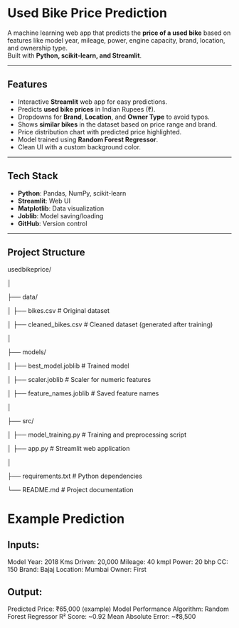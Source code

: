 # Used Bike Price Prediction

A machine learning web app that predicts the **price of a used bike** based on features like model year, mileage, power, engine capacity, brand, location, and ownership type.  
Built with **Python, scikit-learn, and Streamlit**.

---

##  Features
- Interactive **Streamlit** web app for easy predictions.
- Predicts **used bike prices** in Indian Rupees (₹).
- Dropdowns for **Brand**, **Location**, and **Owner Type** to avoid typos.
- Shows **similar bikes** in the dataset based on price range and brand.
- Price distribution chart with predicted price highlighted.
- Model trained using **Random Forest Regressor**.
- Clean UI with a custom background color.

---

##  Tech Stack
- **Python**: Pandas, NumPy, scikit-learn
- **Streamlit**: Web UI
- **Matplotlib**: Data visualization
- **Joblib**: Model saving/loading
- **GitHub**: Version control

---

## Project Structure
usedbikeprice/

│

├── data/

│ ├── bikes.csv # Original dataset

│ ├── cleaned_bikes.csv # Cleaned dataset (generated after training)


│

├── models/

│ ├── best_model.joblib # Trained model

│ ├── scaler.joblib # Scaler for numeric features

│ ├── feature_names.joblib # Saved feature names

│

├── src/

│ ├── model_training.py # Training and preprocessing script

│ ├── app.py # Streamlit web application

│

├── requirements.txt # Python dependencies

└── README.md # Project documentation

# Example Prediction

## Inputs:
Model Year: 2018
Kms Driven: 20,000
Mileage: 40 kmpl
Power: 20 bhp
CC: 150
Brand: Bajaj
Location: Mumbai
Owner: First
## Output:
Predicted Price: ₹65,000 (example)
Model Performance
Algorithm: Random Forest Regressor
R² Score: ~0.92
Mean Absolute Error: ~₹8,500

